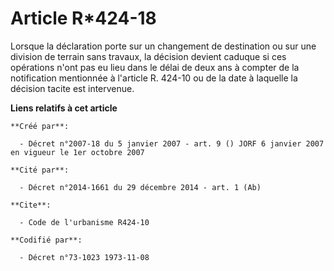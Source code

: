 # Article R*424-18

Lorsque la déclaration porte sur un changement de destination ou sur une division de terrain sans travaux, la décision
devient caduque si ces opérations n'ont pas eu lieu dans le délai de deux ans à compter de la notification mentionnée à
l'article R. 424-10 ou de la date à laquelle la décision tacite est intervenue.

**Liens relatifs à cet article**

	**Créé par**:

	  - Décret n°2007-18 du 5 janvier 2007 - art. 9 () JORF 6 janvier 2007 en vigueur le 1er octobre 2007

	**Cité par**:

	  - Décret n°2014-1661 du 29 décembre 2014 - art. 1 (Ab)

	**Cite**:

	  - Code de l'urbanisme R424-10

	**Codifié par**:

	  - Décret n°73-1023 1973-11-08
